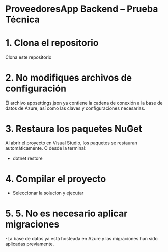 # ProveedoresApp Backend – Prueba Técnica
# 1.	Clona el repositorio
Clona este repositorio 
# 2.	No modifiques archivos de configuración
El archivo appsettings.json ya contiene la cadena de conexión a la base de datos de Azure, así como las claves y configuraciones necesarias.
# 3.	Restaura los paquetes NuGet
Al abrir el proyecto en Visual Studio, los paquetes se restauran automáticamente.
O desde la terminal:
- dotnet restore
# 4. Compilar el proyecto
- Seleccionar la solucion y ejecutar
# 5. 5.	No es necesario aplicar migraciones
-La base de datos ya está hosteada en Azure y las migraciones han sido aplicadas previamente.

   

